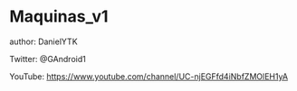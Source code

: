 # Maquinas_v1

author: DanielYTK

Twitter: @GAndroid1

YouTube: https://www.youtube.com/channel/UC-njEGFfd4iNbfZMOlEH1yA
